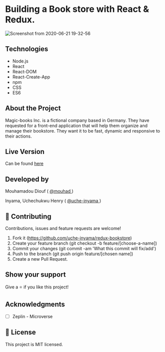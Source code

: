 # Building a Book store with React & Redux.

![Screenshot from 2020-06-21 19-32-56](https://user-images.githubusercontent.com/46329537/85232375-55247200-b3f6-11ea-8210-c70135b0bd87.png)

## Technologies

- Node.js
- React
- React-DOM
- React-Create-App
- npm
- CSS
- ES6

## About the Project

Magic-books Inc. is a fictional company based in Germany. They have requested for a front-end application that will help them organize and manage their bookstore. They want it to be fast, dynamic and responsive to their actions.

## Live Version

Can be found [here](https://bookshop102.herokuapp.com/)

## Developed by

Mouhamadou Diouf ( <a href="https://github.com/MouhaDiouf"> @mouhad </a>)

Inyama, Uchechukwu Henry ( <a href="https://github.com/uche-inyama/"> @uche-inyama </a>)

## 🤝 Contributing

Contributions, issues and feature requests are welcome!

1. Fork it (https://github.com/uche-inyama/redux-bookstore)
2. Create your feature branch (git checkout -b feature/[choose-a-name])
3. Commit your changes (git commit -am 'What this commit will fix/add')
4. Push to the branch (git push origin feature/[chosen name])
5. Create a new Pull Request.





## Show your support

Give a ⭐️ if you like this project!

## Acknowledgments

- [ ]  Zeplin - Microverse

## 📝 License

This project is MIT licensed.

